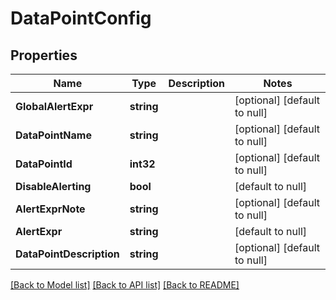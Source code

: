 # DataPointConfig

## Properties
Name | Type | Description | Notes
------------ | ------------- | ------------- | -------------
**GlobalAlertExpr** | **string** |  | [optional] [default to null]
**DataPointName** | **string** |  | [optional] [default to null]
**DataPointId** | **int32** |  | [optional] [default to null]
**DisableAlerting** | **bool** |  | [default to null]
**AlertExprNote** | **string** |  | [optional] [default to null]
**AlertExpr** | **string** |  | [default to null]
**DataPointDescription** | **string** |  | [optional] [default to null]

[[Back to Model list]](../README.md#documentation-for-models) [[Back to API list]](../README.md#documentation-for-api-endpoints) [[Back to README]](../README.md)


